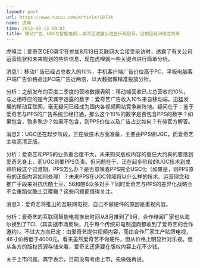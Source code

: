 ```yaml
---
layout: post
url: https://www.huxiu.com/article/18724
name: 虎嗅
time: 2013-08-13 19:03
title: 移动广告、UGC与智能电视……爱奇艺透露出这些乐观信号，但相应疑问随之而来
---
```

虎嗅注：爱奇艺CEO龚宇在参加8月13日互联网大会接受采访时，透露了有关公司运营现状和未来规划的些许信息，现在虎嗅就一些关键点进行简单分析。　　

消息1：移动广告已经占总收入的10%，手机客户端广告价位高于PC，平板电脑客户端广告价格高出PC端广告近两倍，以大数据做精准投放分析。　　

分析：之前发布的百度二季度的营收数据表明：移动端营收已占总营收的10%，与之相呼应的是今天龚宇透露的数字：爱奇艺广告收入10%来自移动端。迅猛发展的移动互联网，毫无疑问已经成为国内各视频网站竞争新阵地。疑问在于：鉴于爱奇艺与PPS的广告系统已经打通，那么这个10%的数字是否包含PPS的数字？如果包含，孰多孰少？如果不包含，则PPS价位以及广告占比如何？有待官方解答。　　

消息2：UGC还在起步阶段，正在做技术方面准备，主要由PPS做UGC，而爱奇艺主攻高清正版。

分析：爱奇艺和PPS的业务重合度不大，未来购买版权内容的重任大约真的要落到爱奇艺身上，而UGC则要PPS负责。但问题在于，正在起步阶段的UGC技术到成熟阶段这个过渡期，PPS怎么办？是否意味着PPS完全UGC化（如果是，则PPS原有的正版内容如何处理）？未来PPS在UGC领域将以什么样的技术、运营理念和推广手段来对抗优酷土豆、56和酷6众多对手？同时爱奇艺与PPS的差异化战略会不会重蹈优酷土豆覆辙？这些问题都值得关注。　　

消息3：爱奇艺将推出的互联网电视，自己不做硬件的原因是重视内容。　

分析：爱奇艺的互联网智能电视推出时间从8月推到了9月，合作绯闻厂家也从海尔换到了TCL（其实据市场反映，几乎每个传统彩电制造商都收到了爱奇艺的合作邀约）。不过大方向已定：由爱奇艺提供视频内容，而由合作厂家生产贴牌电视，46寸价格低于4000元。看来虽然爱奇艺不做硬件，但从价格上明显针对乐视。但从各方的版权资源存储来看，爱奇艺还需要在版权内容上花不少钱。　　

关于上市问题，龚宇表示，目前没有考虑上市，先做强再说。


